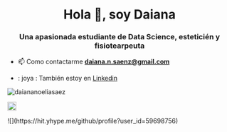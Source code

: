 <h1 align="center">Hola 👋, soy Daiana</h1>
<h3 align="center">Una apasionada estudiante de Data Science, esteticién y fisiotearpeuta</h3>

- 📫 Como contactarme **daiana.n.saenz@gmail.com**

-  : joya : También estoy en [ Linkedin ](https://www.linkedin.com/in/daiana-noelia-saenz/)

</p>

  <img src="https://github-readme-stats.vercel.app/api?username=daianasaenz&show_icons=true" alt="daiananoeliasaez" />
</p>
 
<p align="centro">
<a href="https://www.linkedin.com/es/daiana-noelia-saenz/" target="blank"><img align="center" src="https://cdn.jsdelivr.net/ npm/simple-icons@3.0.1/icons/linkedin.svg" alt="https://www.linkedin.com/in/daiana-noelia-saenz/" height="20" width="20" /> </a>

</p>
![](https://hit.yhype.me/github/profile?user_id=59698756)
